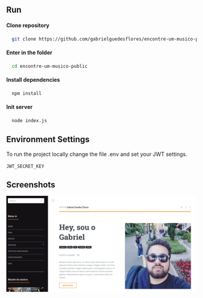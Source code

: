 
## Run

#### Clone repository

```bash
  git clone https://github.com/gabrielguedesflores/encontre-um-musico-public.git
```

#### Enter in the folder

```bash
  cd encontre-um-musico-public
```

#### Install dependencies

```bash
  npm install
```

#### Init server

```bash
  node index.js
```


## Environment Settings

To run the project locally change the file .env and set your JWT settings.


`JWT_SECRET_KEY`


## Screenshots

![App Screenshot](https://raw.githubusercontent.com/gabrielguedesflores/encontre-um-musico-public/master/images/readme.png)

